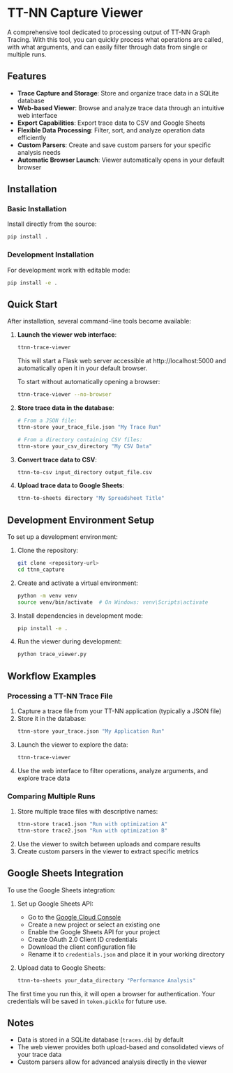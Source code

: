 # TT-NN Capture Viewer

A comprehensive tool dedicated to processing output of TT-NN Graph Tracing. With this tool, you can quickly process what operations are called, with what arguments, and can easily filter through data from single or multiple runs.

## Features

- **Trace Capture and Storage**: Store and organize trace data in a SQLite database
- **Web-based Viewer**: Browse and analyze trace data through an intuitive web interface
- **Export Capabilities**: Export trace data to CSV and Google Sheets
- **Flexible Data Processing**: Filter, sort, and analyze operation data efficiently
- **Custom Parsers**: Create and save custom parsers for your specific analysis needs
- **Automatic Browser Launch**: Viewer automatically opens in your default browser

## Installation

### Basic Installation

Install directly from the source:

```bash
pip install .
```

### Development Installation

For development work with editable mode:

```bash
pip install -e .
```

## Quick Start

After installation, several command-line tools become available:

1. **Launch the viewer web interface**:
   ```bash
   ttnn-trace-viewer
   ```
   This will start a Flask web server accessible at http://localhost:5000 and automatically open it in your default browser.
   
   To start without automatically opening a browser:
   ```bash
   ttnn-trace-viewer --no-browser
   ```

2. **Store trace data in the database**:
   ```bash
   # From a JSON file:
   ttnn-store your_trace_file.json "My Trace Run"
   
   # From a directory containing CSV files:
   ttnn-store your_csv_directory "My CSV Data"
   ```

3. **Convert trace data to CSV**:
   ```bash
   ttnn-to-csv input_directory output_file.csv
   ```

4. **Upload trace data to Google Sheets**:
   ```bash
   ttnn-to-sheets directory "My Spreadsheet Title"
   ```

## Development Environment Setup

To set up a development environment:

1. Clone the repository:
   ```bash
   git clone <repository-url>
   cd ttnn_capture
   ```

2. Create and activate a virtual environment:
   ```bash
   python -m venv venv
   source venv/bin/activate  # On Windows: venv\Scripts\activate
   ```

3. Install dependencies in development mode:
   ```bash
   pip install -e .
   ```

4. Run the viewer during development:
   ```bash
   python trace_viewer.py
   ```

## Workflow Examples

### Processing a TT-NN Trace File

1. Capture a trace file from your TT-NN application (typically a JSON file)
2. Store it in the database:
   ```bash
   ttnn-store your_trace.json "My Application Run"
   ```
3. Launch the viewer to explore the data:
   ```bash
   ttnn-trace-viewer
   ```
4. Use the web interface to filter operations, analyze arguments, and explore trace data

### Comparing Multiple Runs

1. Store multiple trace files with descriptive names:
   ```bash
   ttnn-store trace1.json "Run with optimization A"
   ttnn-store trace2.json "Run with optimization B"
   ```
2. Use the viewer to switch between uploads and compare results
3. Create custom parsers in the viewer to extract specific metrics

## Google Sheets Integration

To use the Google Sheets integration:

1. Set up Google Sheets API:
   - Go to the [Google Cloud Console](https://console.cloud.google.com/)
   - Create a new project or select an existing one
   - Enable the Google Sheets API for your project
   - Create OAuth 2.0 Client ID credentials
   - Download the client configuration file
   - Rename it to `credentials.json` and place it in your working directory

2. Upload data to Google Sheets:
   ```bash
   ttnn-to-sheets your_data_directory "Performance Analysis"
   ```

The first time you run this, it will open a browser for authentication. Your credentials will be saved in `token.pickle` for future use.

## Notes

- Data is stored in a SQLite database (`traces.db`) by default
- The web viewer provides both upload-based and consolidated views of your trace data
- Custom parsers allow for advanced analysis directly in the viewer 